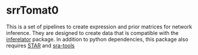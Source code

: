 # srrTomat0

This is a set of pipelines to create expression and prior matrices for network inference. They are designed to create
data that is compatible with the [inferelator](https://github.com/flatironinstitute/inferelator) package. In addition to
python dependencies, this package also requires [STAR](https://github.com/alexdobin/STAR) and
[sra-tools](http://ncbi.github.io/sra-tools/)

